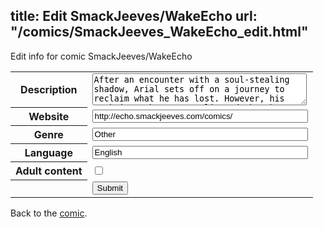 title: Edit SmackJeeves/WakeEcho
url: "/comics/SmackJeeves_WakeEcho_edit.html"
---
Edit info for comic SmackJeeves/WakeEcho

<form name="comic" action="http://gaepostmail.appspot.com/comic/" method="post">
<table class="comicinfo">
<tr>
<th>Description</th><td><textarea name="description" cols="40" rows="3">After an encounter with a soul-stealing shadow, Arial sets off on a journey to reclaim what he has lost. However, his task is much more complicated than he bargains for, and he quickly begins to learn the consequences of wandering into the dark...</textarea></td>
</tr>
<tr>
<th>Website</th><td><input type="text" name="url" value="http://echo.smackjeeves.com/comics/" size="40"/></td>
</tr>
<tr>
<th>Genre</th><td><input type="text" name="genre" value="Other" size="40"/></td>
</tr>
<tr>
<th>Language</th><td><input type="text" name="language" value="English" size="40"/></td>
</tr>
<tr>
<th>Adult content</th><td><input type="checkbox" name="adult" value="adult" /></td>
</tr>
<tr>
<th></th><td>
<input type="hidden" name="comic" value="SmackJeeves_WakeEcho" />
<input type="submit" name="submit" value="Submit" />
</td>
</tr>
</table>
</form>

Back to the [comic](SmackJeeves_WakeEcho.html).
